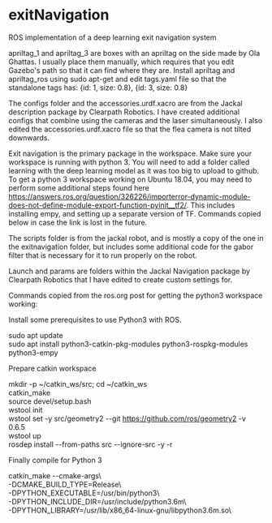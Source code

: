 # exitNavigation
ROS implementation of a deep learning exit navigation system


apriltag_1 and apriltag_3 are boxes with an apriltag on the side made by Ola Ghattas. I usually place them manually, which requires that you edit Gazebo's path so that it can find where they are. Install apriltag and apriltag_ros using sudo apt-get and edit tags.yaml file so that the standalone tags has:
{id: 1, size: 0.8},
{id: 3, size: 0.8}

The configs folder and the accessories.urdf.xacro are from the Jackal description package by Clearpath Robotics. I have created additional configs that combine using the cameras and the laser simultaneously. I also edited the accessories.urdf.xacro file so that the flea camera is not tilted downwards.

Exit navigation is the primary package in the workspace. Make sure your workspace is running with python 3. You will need to add a folder called learning with the deep learning model as it was too big to upload to github. To get a python 3 workspace working on Ubuntu 18.04, you may need to perform some additional steps found here https://answers.ros.org/question/326226/importerror-dynamic-module-does-not-define-module-export-function-pyinit__tf2/. This includes installing empy, and setting up a separate version of TF. Commands copied below in case the link is lost in the future.

The scripts folder is from the jackal robot, and is mostly a copy of the one in the exitnavigation folder, but includes some additional code for the gabor filter that is necessary for it to run properly on the robot.

Launch and params are folders within the Jackal Navigation package by Clearpath Robotics that I have edited to create custom settings for.


Commands copied from the ros.org post for getting the python3 workspace working:

Install some prerequisites to use Python3 with ROS.

sudo apt update \
sudo apt install python3-catkin-pkg-modules python3-rospkg-modules python3-empy


Prepare catkin workspace

mkdir -p ~/catkin_ws/src; cd ~/catkin_ws \
catkin_make \
source devel/setup.bash \
wstool init \
wstool set -y src/geometry2 --git https://github.com/ros/geometry2 -v 0.6.5 \
wstool up \
rosdep install --from-paths src --ignore-src -y -r


Finally compile for Python 3

catkin_make --cmake-args\ \
            -DCMAKE_BUILD_TYPE=Release\ \
            -DPYTHON_EXECUTABLE=/usr/bin/python3\ \
            -DPYTHON_INCLUDE_DIR=/usr/include/python3.6m\ \
            -DPYTHON_LIBRARY=/usr/lib/x86_64-linux-gnu/libpython3.6m.so\
